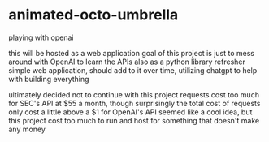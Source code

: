 # animated-octo-umbrella
playing with openai

this will be hosted as a web application
goal of this project is just to mess around with OpenAI to learn the APIs
also as a python library refresher
simple web application, should add to it over time, utilizing chatgpt to help with building everything

ultimately decided not to continue with this project
requests cost too much for SEC's API at $55 a month, 
though surprisingly the total cost of requests only cost a little above a $1 for OpenAI's API
seemed like a cool idea, but this project cost too much to run and host for something that doesn't make any money

